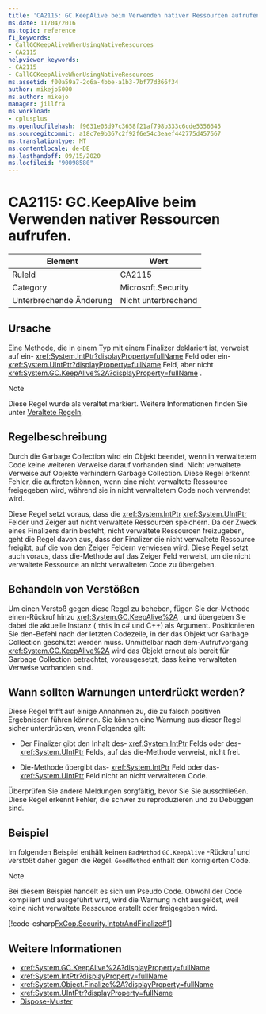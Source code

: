 ```yaml
---
title: 'CA2115: GC.KeepAlive beim Verwenden nativer Ressourcen aufrufen.'
ms.date: 11/04/2016
ms.topic: reference
f1_keywords:
- CallGCKeepAliveWhenUsingNativeResources
- CA2115
helpviewer_keywords:
- CA2115
- CallGCKeepAliveWhenUsingNativeResources
ms.assetid: f00a59a7-2c6a-4bbe-a1b3-7bf77d366f34
author: mikejo5000
ms.author: mikejo
manager: jillfra
ms.workload:
- cplusplus
ms.openlocfilehash: f9631e03d97c3658f21af798b333c6cde5356645
ms.sourcegitcommit: a18c7e9b367c2f92f6e54c3eaef442775d457667
ms.translationtype: MT
ms.contentlocale: de-DE
ms.lasthandoff: 09/15/2020
ms.locfileid: "90098580"
---
```

# <a name="ca2115-call-gckeepalive-when-using-native-resources"></a>CA2115: GC.KeepAlive beim Verwenden nativer Ressourcen aufrufen.

|Element|Wert|
|-|-|
|RuleId|CA2115|
|Category|Microsoft.Security|
|Unterbrechende Änderung|Nicht unterbrechend|

## <a name="cause"></a>Ursache
Eine Methode, die in einem Typ mit einem Finalizer deklariert ist, verweist auf ein- <xref:System.IntPtr?displayProperty=fullName> Feld oder ein- <xref:System.UIntPtr?displayProperty=fullName> Feld, aber nicht <xref:System.GC.KeepAlive%2A?displayProperty=fullName> .

> [!NOTE]
> Diese Regel wurde als veraltet markiert. Weitere Informationen finden Sie unter [Veraltete Regeln](fxcop-unported-deprecated-rules.md).

## <a name="rule-description"></a>Regelbeschreibung

Durch die Garbage Collection wird ein Objekt beendet, wenn in verwaltetem Code keine weiteren Verweise darauf vorhanden sind. Nicht verwaltete Verweise auf Objekte verhindern Garbage Collection. Diese Regel erkennt Fehler, die auftreten können, wenn eine nicht verwaltete Ressource freigegeben wird, während sie in nicht verwaltetem Code noch verwendet wird.

Diese Regel setzt voraus, dass die <xref:System.IntPtr> <xref:System.UIntPtr> Felder und Zeiger auf nicht verwaltete Ressourcen speichern. Da der Zweck eines Finalizers darin besteht, nicht verwaltete Ressourcen freizugeben, geht die Regel davon aus, dass der Finalizer die nicht verwaltete Ressource freigibt, auf die von den Zeiger Feldern verwiesen wird. Diese Regel setzt auch voraus, dass die-Methode auf das Zeiger Feld verweist, um die nicht verwaltete Ressource an nicht verwalteten Code zu übergeben.

## <a name="how-to-fix-violations"></a>Behandeln von Verstößen

Um einen Verstoß gegen diese Regel zu beheben, fügen Sie der-Methode einen-Rückruf hinzu <xref:System.GC.KeepAlive%2A> , und übergeben Sie dabei die aktuelle Instanz ( `this` in c# und C++) als Argument. Positionieren Sie den-Befehl nach der letzten Codezeile, in der das Objekt vor Garbage Collection geschützt werden muss. Unmittelbar nach dem-Aufrufvorgang <xref:System.GC.KeepAlive%2A> wird das Objekt erneut als bereit für Garbage Collection betrachtet, vorausgesetzt, dass keine verwalteten Verweise vorhanden sind.

## <a name="when-to-suppress-warnings"></a>Wann sollten Warnungen unterdrückt werden?

Diese Regel trifft auf einige Annahmen zu, die zu falsch positiven Ergebnissen führen können. Sie können eine Warnung aus dieser Regel sicher unterdrücken, wenn Folgendes gilt:

- Der Finalizer gibt den Inhalt des- <xref:System.IntPtr> Felds oder des- <xref:System.UIntPtr> Felds, auf das die-Methode verweist, nicht frei.

- Die-Methode übergibt das- <xref:System.IntPtr> Feld oder das- <xref:System.UIntPtr> Feld nicht an nicht verwalteten Code.

Überprüfen Sie andere Meldungen sorgfältig, bevor Sie Sie ausschließen. Diese Regel erkennt Fehler, die schwer zu reproduzieren und zu Debuggen sind.

## <a name="example"></a>Beispiel

Im folgenden Beispiel enthält keinen `BadMethod` `GC.KeepAlive` -Rückruf und verstößt daher gegen die Regel. `GoodMethod` enthält den korrigierten Code.

> [!NOTE]
> Bei diesem Beispiel handelt es sich um Pseudo Code. Obwohl der Code kompiliert und ausgeführt wird, wird die Warnung nicht ausgelöst, weil keine nicht verwaltete Ressource erstellt oder freigegeben wird.

[!code-csharp[FxCop.Security.IntptrAndFinalize#1](../code-quality/codesnippet/CSharp/ca2115-call-gc-keepalive-when-using-native-resources_1.cs)]

## <a name="see-also"></a>Weitere Informationen

- <xref:System.GC.KeepAlive%2A?displayProperty=fullName>
- <xref:System.IntPtr?displayProperty=fullName>
- <xref:System.Object.Finalize%2A?displayProperty=fullName>
- <xref:System.UIntPtr?displayProperty=fullName>
- [Dispose-Muster](/dotnet/standard/design-guidelines/dispose-pattern)
